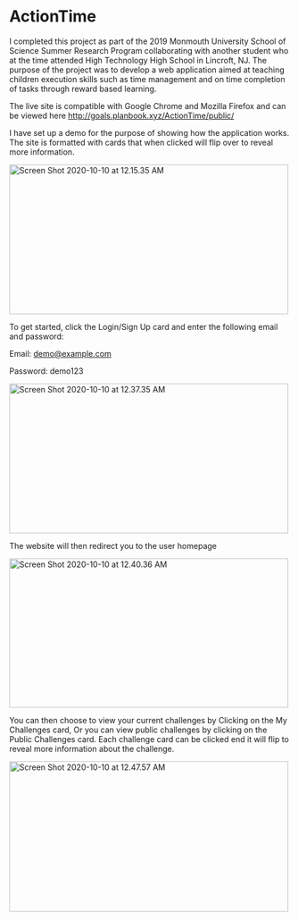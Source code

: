 # ActionTime
I completed this project as part of the 2019 Monmouth University School of Science Summer Research Program collaborating with another student who at the time attended High Technology High School in Lincroft, NJ. The purpose of the project was to develop a web application aimed at teaching children execution skills such as time management and on time completion of tasks through reward based learning.

The live site is compatible with Google Chrome and Mozilla Firefox and can be viewed here http://goals.planbook.xyz/ActionTime/public/

I have set up a demo for the purpose of showing how the application works. The site is formatted with cards that when clicked will flip over to reveal more information.

<a data-flickr-embed="true" href="https://www.flickr.com/photos/190561300@N03/50443315626/in/dateposted-public/" title="Screen Shot 2020-10-10 at 12.15.35 AM"><img src="https://live.staticflickr.com/65535/50443315626_cc7eb3a06d.jpg" width="500" height="268" alt="Screen Shot 2020-10-10 at 12.15.35 AM"></a>

To get started, click the Login/Sign Up card and enter the following email and password:

Email: demo@example.com

Password: demo123

<a data-flickr-embed="true" href="https://www.flickr.com/photos/190561300@N03/50443514722/in/dateposted-public/" title="Screen Shot 2020-10-10 at 12.37.35 AM"><img src="https://live.staticflickr.com/65535/50443514722_a469ecdfac.jpg" width="500" height="268" alt="Screen Shot 2020-10-10 at 12.37.35 AM"></a>

The website will then redirect you to the user homepage

<a data-flickr-embed="true" href="https://www.flickr.com/photos/190561300@N03/50443345261/in/dateposted-public/" title="Screen Shot 2020-10-10 at 12.40.36 AM"><img src="https://live.staticflickr.com/65535/50443345261_e401aab362.jpg" width="500" height="267" alt="Screen Shot 2020-10-10 at 12.40.36 AM"></a>

You can then choose to view your current challenges by Clicking on the My Challenges card, Or you can view public challenges by clicking on the Public Challenges card. Each challenge card can be clicked end it will flip to reveal more information about the challenge.

<a data-flickr-embed="true" href="https://www.flickr.com/photos/190561300@N03/50442671793/in/dateposted-public/" title="Screen Shot 2020-10-10 at 12.47.57 AM"><img src="https://live.staticflickr.com/65535/50442671793_808d4202b0.jpg" width="500" height="269" alt="Screen Shot 2020-10-10 at 12.47.57 AM"></a>
